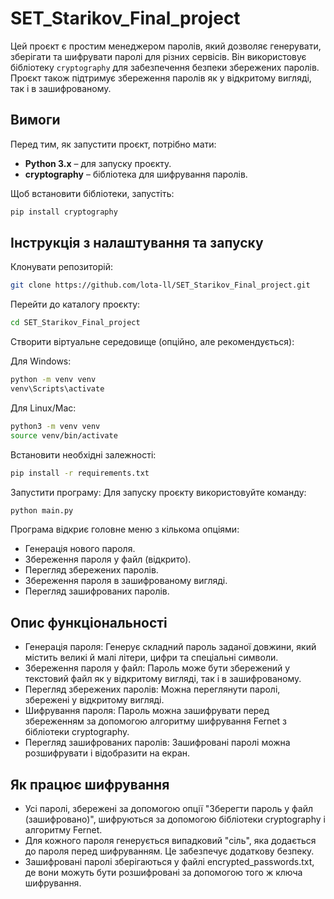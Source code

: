 # SET_Starikov_Final_project

Цей проєкт є простим менеджером паролів, який дозволяє генерувати, зберігати та шифрувати паролі для різних сервісів. Він використовує бібліотеку `cryptography` для забезпечення безпеки збережених паролів. Проєкт також підтримує збереження паролів як у відкритому вигляді, так і в зашифрованому.

## Вимоги

Перед тим, як запустити проєкт, потрібно мати:

- **Python 3.x** – для запуску проєкту.
- **cryptography** – бібліотека для шифрування паролів.

Щоб встановити бібліотеки, запустіть:
```bash
pip install cryptography
```
## Інструкція з налаштування та запуску
Клонувати репозиторій:
```bash
git clone https://github.com/lota-ll/SET_Starikov_Final_project.git
```
Перейти до каталогу проєкту:
```bash
cd SET_Starikov_Final_project
```
Створити віртуальне середовище (опційно, але рекомендується):

Для Windows:
```bash
python -m venv venv
venv\Scripts\activate
```
Для Linux/Mac:
```bash
python3 -m venv venv
source venv/bin/activate
```
Встановити необхідні залежності:
```bash
pip install -r requirements.txt
```
Запустити програму: 
Для запуску проєкту використовуйте команду:
```bash
python main.py
```
Програма відкриє головне меню з кількома опціями:

* Генерація нового пароля.
* Збереження пароля у файл (відкрито).
* Перегляд збережених паролів.
* Збереження пароля в зашифрованому вигляді.
* Перегляд зашифрованих паролів.

## Опис функціональності

* Генерація пароля: Генерує складний пароль заданої довжини, який містить великі й малі літери, цифри та спеціальні символи.
* Збереження пароля у файл: Пароль може бути збережений у текстовий файл як у відкритому вигляді, так і в зашифрованому.
* Перегляд збережених паролів: Можна переглянути паролі, збережені у відкритому вигляді.
* Шифрування пароля: Пароль можна зашифрувати перед збереженням за допомогою алгоритму шифрування Fernet з бібліотеки cryptography.
* Перегляд зашифрованих паролів: Зашифровані паролі можна розшифрувати і відобразити на екран.

## Як працює шифрування
* Усі паролі, збережені за допомогою опції "Зберегти пароль у файл (зашифровано)", шифруються за допомогою бібліотеки cryptography і алгоритму Fernet.
* Для кожного пароля генерується випадковий "сіль", яка додається до пароля перед шифруванням. Це забезпечує додаткову безпеку.
* Зашифровані паролі зберігаються у файлі encrypted_passwords.txt, де вони можуть бути розшифровані за допомогою того ж ключа шифрування.
